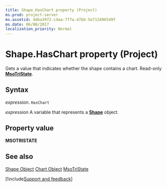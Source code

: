 ```yaml
---
title: Shape.HasChart property (Project)
ms.prod: project-server
ms.assetid: 4dba3972-c4aa-7f7a-47bb-5e7134965d9f
ms.date: 06/08/2017
localization_priority: Normal
---
```



# Shape.HasChart property (Project)
Gets a value that indicates whether the shape contains a chart. Read-only  **[MsoTriState](https://msdn.microsoft.com/library/office/ff860737%28v=office.15%29)**.

## Syntax

_expression_. `HasChart`

_expression_ A variable that represents a **[Shape](Project.Shape.md)** object.


## Property value

 **MSOTRISTATE**


## See also


[Shape Object](Project.shape.md)
[Chart Object](Project.chart.md)
[MsoTriState](https://msdn.microsoft.com/library/office/ff860737%28v=office.15%29)

[!include[Support and feedback](~/includes/feedback-boilerplate.md)]